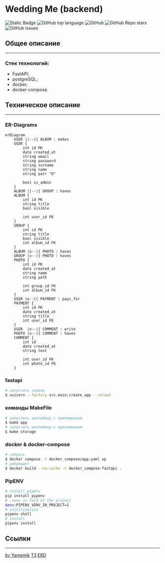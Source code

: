 ﻿# Wedding Me (backend)

![Static Badge](https://img.shields.io/badge/Yamemik-WeddingMe-template)
![GitHub top language](https://img.shields.io/github/languages/top/Yamemik/wedding-me)
![GitHub](https://img.shields.io/github/license/Yamemik/wedding-me)
![GitHub Repo stars](https://img.shields.io/github/stars/Yamemik/wedding-me)
![GitHub issues](https://img.shields.io/github/issues/Yamemik/wedding-me)


## Общее описание
_____

### Стек технологий:
  - FastAPI;
  - postgreSQL;
  - docker;
  - docker-compose.


## Техническое описание
_____

### ER-Diagrams
```mermaid
erDiagram
    USER ||--|{ ALBUM : makes    
    USER {
        int id PK
        date created_at
        string email
        string password
        string surname                
        string name                
        string patr "O"
		
        bool is_admin
    }
    ALBUM ||--|{ GROUP : haves
    ALBUM {
        int id PK
        string title
        bool visible
		
        int user_id FK       
    }
	GROUP {
        int id PK
        string title
        bool visible
        int album_id FK       
	}
	ALBUM |o--|{ PHOTO : haves
	GROUP |o--|{ PHOTO : haves
    PHOTO {
        int id PK
        date created_at
        string name
        string path
        
        int group_id FK
        int album_id FK
    }	
    USER |o--|{ PAYMENT : pays_for    
	PAYMENT {
        int id PK
        date created_at
		string title
        int user_id FK       
	}
    USER  |o--|{ COMMENT : write
    PHOTO |o--|{ COMMENT : haves    
	COMMENT {
		int id
		date created_at
		string text
		
        int user_id FK       
        int photo_id FK       
	}
```

### fastapi
```bash
# запустить сервер
$ uvicorn --factory src.main:create_app --reload
```

### команды MakeFile
```bash
# запустить контейнер с приложением
$ make app
# запустить контейнер с приложением
$ make storage
```

### docker & docker-compose
```bash
# собрать
$ docker compose -f docker_compose/app.yaml up
# ребилдинг
$ docker build --no-cache -t docker_compose-fastapi .
```

### PipENV
```bash
# install pipenv
pip install pipenv
# .venv in fold of the project
$env:PIPENV_VENV_IN_PROJECT=1
# initilization
pipenv shell
# install
pipenv install
```


## Ссылки
_____
[by Yamemik](https://github.com/Yamemik)
[ТЗ](https://docs.google.com/document/d/1KUIepvxzV8rNgzTm7u0jYfLznHQ3HfmMgL96vpWOmVI/edit?usp=sharing)
[ERD](https://www.mermaidchart.com/app/projects/fd09ee93-1435-4b78-923e-98d85a854631/diagrams/69b97eb7-3f73-4452-89ae-ade46339f9f9/version/v0.1/edit)
